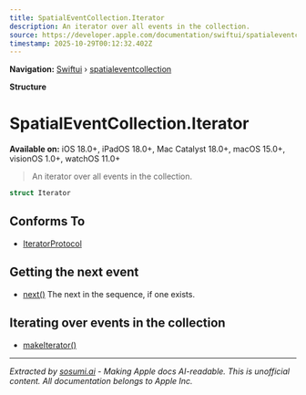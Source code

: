 ```yaml
---
title: SpatialEventCollection.Iterator
description: An iterator over all events in the collection.
source: https://developer.apple.com/documentation/swiftui/spatialeventcollection/iterator
timestamp: 2025-10-29T00:12:32.402Z
---
```


**Navigation:** [Swiftui](/documentation/swiftui) › [spatialeventcollection](/documentation/swiftui/spatialeventcollection)

**Structure**

# SpatialEventCollection.Iterator

**Available on:** iOS 18.0+, iPadOS 18.0+, Mac Catalyst 18.0+, macOS 15.0+, visionOS 1.0+, watchOS 11.0+

> An iterator over all events in the collection.

```swift
struct Iterator
```

## Conforms To

- [IteratorProtocol](/documentation/Swift/IteratorProtocol)

## Getting the next event

- [next()](/documentation/swiftui/spatialeventcollection/iterator/next()) The next  in the sequence, if one exists.

## Iterating over events in the collection

- [makeIterator()](/documentation/swiftui/spatialeventcollection/makeiterator())

---

*Extracted by [sosumi.ai](https://sosumi.ai) - Making Apple docs AI-readable.*
*This is unofficial content. All documentation belongs to Apple Inc.*

